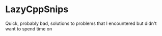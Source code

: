 # LazyCppSnips
Quick, probably bad, solutions to problems that I encountered but didn't want to spend time on
